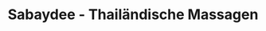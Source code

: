 ---
title: "Sabaydee - Thailändische Massagen"
url: /luedenscheid/sabaydee-thailaendische-massagen/
shop: Massage
---